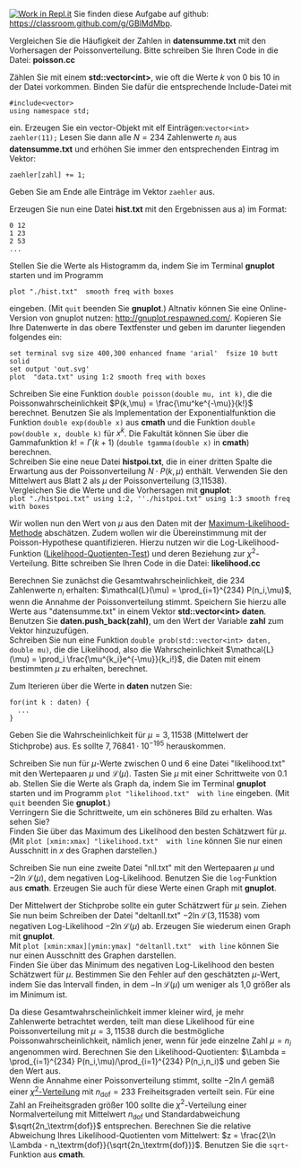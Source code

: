 [![Work in Repl.it](https://classroom.github.com/assets/work-in-replit-14baed9a392b3a25080506f3b7b6d57f295ec2978f6f33ec97e36a161684cbe9.svg)](https://classroom.github.com/online_ide?assignment_repo_id=415907&assignment_repo_type=GroupAssignmentRepo)
Sie finden diese Aufgabe auf github:
<https://classroom.github.com/g/GBlMdMbp>.

Vergleichen Sie die Häufigkeit der Zahlen in **datensumme.txt** mit den
Vorhersagen der Poissonverteilung. Bitte schreiben Sie Ihren Code in die
Datei: **poisson.cc**

Zählen Sie mit einem **std::vector\<int\>**, wie oft die Werte $k$ von 0
bis 10 in der Datei vorkommen. Binden Sie dafür die entsprechende
Include-Datei mit

    #include<vector>
    using namespace std;

ein. Erzeugen Sie ein vector-Objekt mit elf
Einträgen:`vector<int> zaehler(11);` Lesen Sie dann alle $N = 234$
Zahlenwerte $n_i$ aus **datensumme.txt** und erhöhen Sie immer den
entsprechenden Eintrag im Vektor:

    zaehler[zahl] += 1;

Geben Sie am Ende alle Einträge im Vektor `zaehler` aus.

Erzeugen Sie nun eine Datei **hist.txt** mit den Ergebnissen aus a) im
Format:

    0 12
    1 23
    2 53
    ...

Stellen Sie die Werte als Histogramm da, indem Sie im Terminal
**gnuplot** starten und im Programm

    plot "./hist.txt"  smooth freq with boxes

eingeben. (Mit `quit` beenden Sie **gnuplot**.) Altnativ können Sie eine
Online-Version von gnuplot nutzen: <http://gnuplot.respawned.com/>.
Kopieren Sie Ihre Datenwerte in das obere Textfenster und geben im
darunter liegenden folgendes ein:

    set terminal svg size 400,300 enhanced fname 'arial'  fsize 10 butt solid
    set output 'out.svg'
    plot  "data.txt" using 1:2 smooth freq with boxes

Schreiben Sie eine Funktion `double poisson(double mu, int k)`, die die
Poissonwahrscheinlichkeit $P(k,\mu) =  \frac{\mu^ke^{-\mu}}{k!}$
berechnet. Benutzen Sie als Implementation der Exponentialfunktion die
Funktion `double exp(double x)` aus **cmath** und die Funktion
`double pow(double x, double k)` für $x^k$. Die Fakultät können Sie über
die Gammafunktion $k! = \Gamma(k+1)$ (`double tgamma(double x)` in
**cmath**) berechnen.\
Schreiben Sie eine neue Datei **histpoi.txt**, die in einer dritten
Spalte die Erwartung aus der Poissonverteilung $N \cdot P(k, \mu)$
enthält. Verwenden Sie den Mittelwert aus Blatt 2 als $\mu$ der
Poissonverteilung (3,11538).\
Vergleichen Sie die Werte und die Vorhersagen mit **gnuplot**:\
`plot "./histpoi.txt" using 1:2, ''./histpoi.txt" using 1:3 smooth freq with boxes`

Wir wollen nun den Wert von $\mu$ aus den Daten mit der
[Maximum-Likelihood-Methode](https://de.wikipedia.org/wiki/Maximum-Likelihood-Methode)
abschätzen. Zudem wollen wir die Übereinstimmung mit der
Poisson-Hypothese quantifizieren. Hierzu nutzen wir die
Log-Likelihood-Funktion
([Likelihood-Quotienten-Test](https://de.wikipedia.org/wiki/Likelihood-Quotienten-Test))
und deren Beziehung zur $\chi^2$-Verteilung. Bitte schreiben Sie Ihren
Code in die Datei: **likelihood.cc**

Berechnen Sie zunächst die Gesamtwahrscheinlichkeit, die 234 Zahlenwerte
$n_i$ erhalten: $\mathcal{L}(\mu) = \prod_{i=1}^{234} P(n_i,\mu)$, wenn
die Annahme der Poissonverteilung stimmt. Speichern Sie hierzu alle
Werte aus "datensumme.txt" in einem Vektor **std::vector\<int\>
daten**.\
Benutzen Sie **daten.push\_back(zahl)**, um den Wert der Variable
**zahl** zum Vektor hinzuzufügen.\
Schreiben Sie nun eine Funktion
`double prob(std::vector<int> daten, double mu)`, die die Likelihood,
also die Wahrscheinlichkeit
$\mathcal{L}(\mu) = \prod_i   \frac{\mu^{k_i}e^{-\mu}}{k_i!}$, die Daten
mit einem bestimmten $\mu$ zu erhalten, berechnet.

Zum Iterieren über die Werte in **daten** nutzen Sie:

    for(int k : daten) {
      ...
    }

Geben Sie die Wahrscheinlichkeit für $\mu = 3{,}11538$ (Mittelwert der
Stichprobe) aus. Es sollte $7{,}76841\cdot 10^{-195}$ herauskommen.

Schreiben Sie nun für $\mu$-Werte zwischen 0 und 6 eine Datei
"likelihood.txt" mit den Wertepaaren $\mu$ und $\mathcal{L}(\mu)$.
Tasten Sie $\mu$ mit einer Schrittweite von 0.1 ab. Stellen Sie die
Werte als Graph da, indem Sie im Terminal **gnuplot** starten und im
Programm `plot "likelihood.txt"  with line` eingeben. (Mit `quit`
beenden Sie **gnuplot**.)\
Verringern Sie die Schrittweite, um ein schöneres Bild zu erhalten. Was
sehen Sie?\
Finden Sie über das Maximum des Likelihood den besten Schätzwert für
$\mu$.\
(Mit `plot [xmin:xmax] "likelihood.txt"  with line` können Sie nur einen
Ausschnitt in $x$ des Graphen darstellen.)

Schreiben Sie nun eine zweite Datei "nll.txt" mit den Wertepaaren $\mu$
und $- 2\ln \mathcal{L}(\mu)$, dem negativen Log-Likelihood. Benutzen
Sie die `log`-Funktion aus **cmath**. Erzeugen Sie auch für diese Werte
einen Graph mit **gnuplot**.

Der Mittelwert der Stichprobe sollte ein guter Schätzwert für $\mu$
sein. Ziehen Sie nun beim Schreiben der Datei "deltanll.txt"
$-2\ln \mathcal{L}(3{,}11538)$ vom negativen Log-Likelihood
$- 2\ln \mathcal{L}(\mu)$ ab. Erzeugen Sie wiederum einen Graph mit
**gnuplot**.\
Mit `plot [xmin:xmax][ymin:ymax] "deltanll.txt"  with line` können Sie
nur einen Ausschnitt des Graphen darstellen.\
Finden Sie über das Minimum des negativen Log-Likelihood den besten
Schätzwert für $\mu$. Bestimmen Sie den Fehler auf den geschätzten
$\mu$-Wert, indem Sie das Intervall finden, in dem
$- \ln \mathcal{L}(\mu)$ um weniger als 1,0 größer als im Minimum ist.

Da diese Gesamtwahrscheinlichkeit immer kleiner wird, je mehr
Zahlenwerte betrachtet werden, teilt man diese Likelihood für eine
Poissonverteilung mit $\mu = 3{,}11538$ durch die bestmögliche
Poissonwahrscheinlichkeit, nämlich jener, wenn für jede einzelne Zahl
$\mu = n_i$ angenommen wird. Berechnen Sie den Likelihood-Quotienten:
$\Lambda = \prod_{i=1}^{234} P(n_i,\mu)/\prod_{i=1}^{234} P(n_i,n_i)$
und geben Sie den Wert aus.\
Wenn die Annahme einer Poissonverteilung stimmt, sollte $-2\ln \Lambda$
gemäß einer
[$\chi^2$-Verteilung](https://de.wikipedia.org/wiki/Chi-Quadrat-Verteilung)
mit $n_\textrm{dof} = 233$ Freiheitsgraden verteilt sein. Für eine Zahl
an Freiheitsgraden größer 100 sollte die $\chi^2$-Verteilung einer
Normalverteilung mit Mittelwert $n_\textrm{dof}$ und Standardabweichung
$\sqrt{2n_\textrm{dof}}$ entsprechen. Berechnen Sie die relative
Abweichung Ihres Likelihood-Quotienten vom Mittelwert:
$z = \frac{2\ln \Lambda - n_\textrm{dof}}{\sqrt{2n_\textrm{dof}}}$.
Benutzen Sie die `sqrt`-Funktion aus **cmath**.
